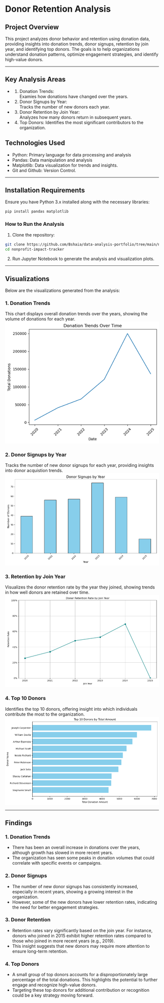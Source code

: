 # Donor Retention Analysis

## Project Overview

This project analyzes donor behavior and retention using donation data, providing insights into donation trends, donor signups, retention by join year, and identifying top donors. The goals is to help organizations understand donation patterns, optimize engagement strategies, and identify high-value donors.

---

## Key Analysis Areas

- 1. Donation Trends:  
    Examies how donations have changed over the years.  
- 2. Donor Signups by Year:  
    Tracks the number of new donors each year.  
- 3. Donor Retention by Join Year:  
    Analyzes how many donors return in subsequent years.  
- 4. Top Donors: Identifies the most significant contributors to the organization.  

## Technologies Used

- Python: Primary language for data processing and analysis
- Pandas: Data manipulation and analysis
- Matplotlib: Data visualization for trends and insights.
- Git and Github: Version Control.

---

## Installation Requirements
Ensure you have Python 3.x installed along with the necessary libraries:    
```bash
pip install pandas matplotlib
```
### How to Run the Analysis
1. Clone the repository:  
```bash  
git clone https://github.com/Bshaia/data-analysis-portfolio/tree/main/nonprofit-impact-tracker  
cd nonprofit-impact-tracker 
```
2. Run Jupyter Notebook to generate the analysis and visualization plots. 

---

## Visualizations 
Below are the visualizations generated from the analysis:

### 1. Donation Trends 
This chart displays overall donation trends over the years, showing the volume of donations for each year.
![Donation Trends](Images/donation_trends.png)

### 2. Donor Signups by Year
Tracks the number of new donor signups for each year, providing insights into donor acquistion trends.
![Donor Signups by Year](Images/donor_signups_by_year.png)

### 3. Retention by Join Year
Visualizes the donor retention rate by the year they joined, showing trends in how well donors are retained over time. 
![Retention by Join Year](Images/retention_by_join_year.png)

### 4. Top 10 Donors
Identifies the top 10 donors, offering insight into which individuals contribute the most to the organization.
![Top 10 Donors](Images/top_10_donor.png)

---

## Findings

### 1. Donation Trends 
- There has been an overall increase in donations over the years, although growth has slowed in more recent years.
- The organization has seen some peaks in donation volumes that could correlate with specific events or campaigns.

### 2. Donor Signups
- The number of new donor signups has consistently increased, especially in recent years, showing a growing interest in the organization. 
- However, some of the new donors have lower retention rates, indicating the need for better engagement strategies.

### 3. Donor Retention 
- Retention rates vary significantly based on the join year. For instance, donors who joined in 2015 exhibit higher retention rates compared to those who joined in more recent years (e.g., 2019).
- This insight suggests that new donors may require more attention to ensure long-term retention.

### 4. Top Donors 
- A small group of top donors accounts for a disproportionately large percentage of the total donations. This highlights the potential to further engage and recognize high-value donors.
- Targeting these top donors for additional contribution or recognition could be a key strategy moving forward. 